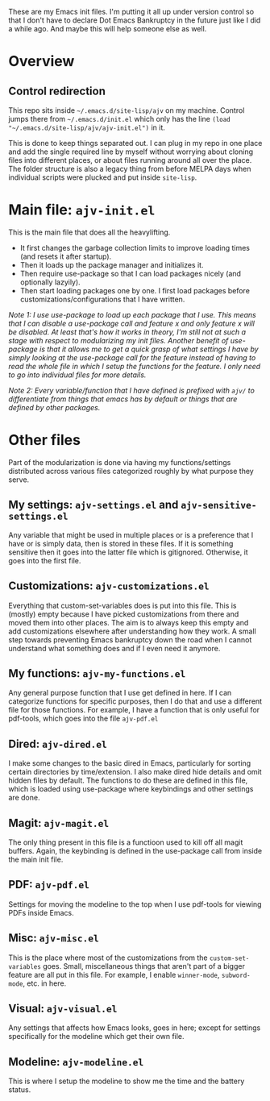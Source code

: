 These are my Emacs init files. I'm putting it all up under version control so that I don't have to declare Dot Emacs Bankruptcy in the future just like I did a while ago. And maybe this will help someone else as well.

# Overview
## Control redirection
This repo sits inside `~/.emacs.d/site-lisp/ajv` on my machine. Control jumps there from `~/.emacs.d/init.el` which only has the line `(load "~/.emacs.d/site-lisp/ajv/ajv-init.el")` in it.

This is done to keep things separated out. I can plug in my repo in one place and add the single required line by myself without worrying about cloning files into different places, or about files running around all over the place. The folder structure is also a legacy thing from before MELPA days when individual scripts were plucked and put inside `site-lisp`.

# Main file: `ajv-init.el`
This is the main file that does all the heavylifting.

* It first changes the garbage collection limits to improve loading times (and resets it after startup).
* Then it loads up the package manager and initializes it.
* Then require use-package so that I can load packages nicely (and optionally lazyily).
* Then start loading packages one by one. I first load packages before customizations/configurations that I have written.

_Note 1: I use use-package to load up each package that I use. This means that I can disable a use-package call and feature x and only feature x will be disabled. At least that's how it works in theory, I'm still not at such a stage with respect to modularizing my init files. Another benefit of use-package is that it allows me to get a quick grasp of what settings I have by simply looking at the use-package call for the feature instead of having to read the whole file in which I setup the functions for the feature. I only need to go into individual files for more details._

_Note 2: Every variable/function that I have defined is prefixed with `ajv/` to differentiate from things that emacs has by default or things that are defined by other packages._

# Other files
Part of the modularization is done via having my functions/settings distributed across various files categorized roughly by what purpose they serve.

## My settings: `ajv-settings.el` and `ajv-sensitive-settings.el`
Any variable that might be used in multiple places or is a preference that I have or is simply data, then is stored in these files. If it is something sensitive then it goes into the latter file which is gitignored. Otherwise, it goes into the first file.

## Customizations: `ajv-customizations.el`
Everything that custom-set-variables does is put into this file. This is (mostly) empty because I have picked customizations from there and moved them into other places. The aim is to always keep this empty and add customizations elsewhere after understanding how they work. A small step towards preventing Emacs bankruptcy down the road when I cannot understand what something does and if I even need it anymore.

## My functions: `ajv-my-functions.el`
Any general purpose function that I use get defined in here. If I can categorize functions for specific purposes, then I do that and use a different file for those functions. For example, I have a function that is only useful for pdf-tools, which goes into the file `ajv-pdf.el`

## Dired: `ajv-dired.el`
I make some changes to the basic dired in Emacs, particularly for sorting certain directories by time/extension. I also make dired hide details and omit hidden files by default. The functions to do these are defined in this file, which is loaded using use-package where keybindings and other settings are done.

## Magit: `ajv-magit.el`
The only thing present in this file is a functioon used to kill off all magit buffers. Again, the keybinding is defined in the use-package call from inside the main init file.

## PDF: `ajv-pdf.el`
Settings for moving the modeline to the top when I use pdf-tools for viewing PDFs inside Emacs.

## Misc: `ajv-misc.el`
This is the place where most of the customizations from the `custom-set-variables` goes. Small, miscellaneous things that aren't part of a bigger feature are all put in this file. For example, I enable `winner-mode`, `subword-mode`, etc. in here.

## Visual: `ajv-visual.el`
Any settings that affects how Emacs looks, goes in here; except for settings specifically for the modeline which get their own file.

## Modeline: `ajv-modeline.el`
This is where I setup the modeline to show me the time and the battery status.
